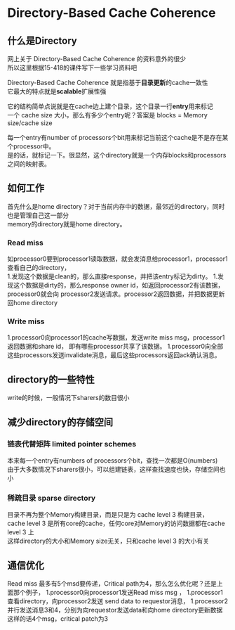 # Directory-Based Cache Coherence

## 什么是Directory
网上关于 Directory-Based Cache Coherence 的资料意外的很少<br>
所以这里根据15-418的课件写下一些学习资料吧<br>

Directory-Based Cache Coherence 就是指基于**目录更新**的cache一致性<br>
它最大的特点就是**scalable**扩展性强<br>

它的结构简单点说就是在cache边上建个目录，这个目录一行**entry**用来标记<br>
一个 cache size 大小，那么有多少个entry呢？答案是 blocks = Memory size/cache size<br>

每一个entry有number of processors个bit用来标记当前这个cache是不是存在某个processor中。<br>
是的话，就标记一下。很显然，这个directory就是一个内存blocks和processors之间的映射表。<br>

## 如何工作
首先什么是home directory？对于当前内存中的数据，最邻近的directory，同时也是管理自己这一部分<br>
memory的directory就是home directory。<br>

### Read miss
如processor0要到processor1读取数据，就会发消息给processor1，processor1查看自己的directory，<br>
1.发现这个数据是clean的，那么直接response，并把该entry标记为dirty。
1.发现这个数据是dirty的，那么response owner id，如返回processor2有该数据，processor0就会向
processor2发送请求。processor2返回数据，并把数据更新回home directory<br>

### Write miss
1.processor0向processor1的cache写数据，发送write miss msg，processor1返回数据和share id，
即有哪些processor共享了该数据。
1.processor0向全部这些processors发送invalidate消息，最后这些processors返回ack确认消息。

## directory的一些特性
write的时候，一般情况下sharers的数目很小

## 减少directory的存储空间
### 链表代替矩阵 limited pointer schemes
本来每一个entry有numbers of processors个bit，查找一次都是O(numbers)<br>
由于大多数情况下sharers很小，可以组建链表，这样查找速度也快，存储空间也小<br>

### 稀疏目录 sparse directory
目录不再为整个Memory构建目录，而是只是为 cache level 3 构建目录，<br>
cache level 3 是所有core的cache，任何core对Memory的访问数据都在cache level 3 上<br>
这样directory的大小和Memory size无关，只和cache level 3 的大小有关<br>

## 通信优化
Read miss 最多有5个msd要传递，Critical path为4，那么怎么优化呢？还是上面那个例子，
1.processor0向processor1发送Read miss msg ，
1.processor1查看directory，向processor2发送 send data to requestor消息，
1.processor2并行发送消息3和4，分别为向requestor发送data和向home directory更新数据
这样的话4个msg，critical patch为3








